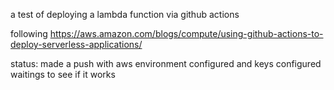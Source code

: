 a test of deploying a lambda function via github actions

following https://aws.amazon.com/blogs/compute/using-github-actions-to-deploy-serverless-applications/

status:
made a push with aws environment configured
and keys configured
waitings to see if it works